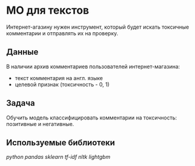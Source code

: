 # МО для текстов

Интернет-агазину нужен инструмент, который будет искать токсичные комментарии и отправлять их на проверку.

## Данные

В наличии архив комментариев пользователей интернет-магазина:
- текст комментария на англ. языке
- целевой признак (токсичность - 0, 1)


## Задача

Обучить модель классифицировать комментарии на токсичность: позитивные и негативные.  

## Используемые библиотеки
*python pandas sklearn tf-idf nltk lightgbm*
